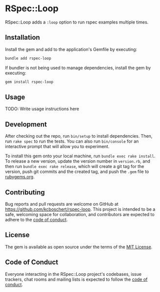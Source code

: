 # RSpec::Loop

RSpec::Loop adds a `:loop` option to run rspec examples multiple times.

## Installation

Install the gem and add to the application's Gemfile by executing:

```bash
bundle add rspec-loop
```

If bundler is not being used to manage dependencies, install the gem by executing:

```bash
gem install rspec-loop
```

## Usage

TODO: Write usage instructions here

## Development

After checking out the repo, run `bin/setup` to install dependencies. Then, run `rake spec` to run the tests. You can also run `bin/console` for an interactive prompt that will allow you to experiment.

To install this gem onto your local machine, run `bundle exec rake install`. To release a new version, update the version number in `version.rb`, and then run `bundle exec rake release`, which will create a git tag for the version, push git commits and the created tag, and push the `.gem` file to [rubygems.org](https://rubygems.org).

## Contributing

Bug reports and pull requests are welcome on GitHub at <https://github.com/kcboschert/rspec-loop>. This project is intended to be a safe, welcoming space for collaboration, and contributors are expected to adhere to the [code of conduct](https://github.com/kcboschert/rspec-loop/blob/main/CODE_OF_CONDUCT.md).

## License

The gem is available as open source under the terms of the [MIT License](https://opensource.org/licenses/MIT).

## Code of Conduct

Everyone interacting in the RSpec::Loop project's codebases, issue trackers, chat rooms and mailing lists is expected to follow the [code of conduct](https://github.com/kcboschert/rspec-loop/blob/main/CODE_OF_CONDUCT.md).
